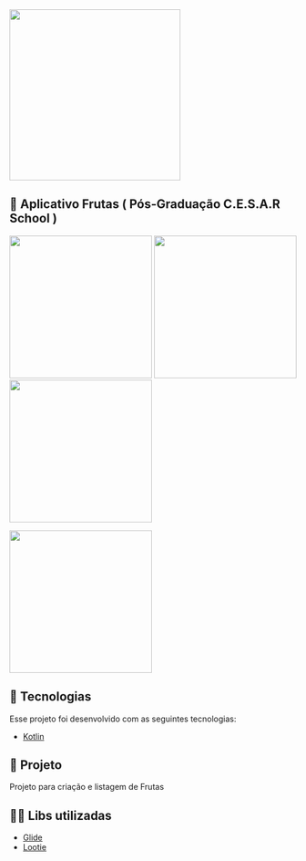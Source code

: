 <img src="https://user-images.githubusercontent.com/32901063/118206851-c10e2f80-b439-11eb-8124-285d87ca1812.png" width="300">

## :rocket: Aplicativo Frutas ( Pós-Graduação C.E.S.A.R School )
<p float="left">
<img src="https://user-images.githubusercontent.com/32901063/118207119-53aece80-b43a-11eb-91a4-1b065f92f4df.png" width="250">
<img src="https://user-images.githubusercontent.com/32901063/118207157-6d501600-b43a-11eb-85f8-eb584e21c248.png" width="250">
<img src="https://user-images.githubusercontent.com/32901063/118207165-74772400-b43a-11eb-99f9-a4d3e9a94f18.png" width="250">
</p>

<p float="left">
<img src="https://user-images.githubusercontent.com/32901063/118207176-7b059b80-b43a-11eb-9404-c4a3d09e0037.png" width="250">
</p>

## :rocket: Tecnologias
Esse projeto foi desenvolvido com as seguintes tecnologias:
- [Kotlin](https://kotlinlang.org/)


## 🍉 Projeto
Projeto para criação e listagem de Frutas

## 👨‍💻 Libs utilizadas
- [Glide](https://github.com/bumptech/glide)
- [Lootie](https://github.com/airbnb/lottie-android)
